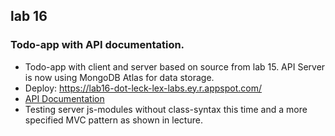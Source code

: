## lab 16

### Todo-app with API documentation. 

- Todo-app with client and server based on source from lab 15. API Server is now using MongoDB Atlas for data storage.
- Deploy: https://lab16-dot-leck-lex-labs.ey.r.appspot.com/
- [API Documentation](https://documenter.getpostman.com/view/24341668/2s8Yemvv2T)
- Testing server js-modules without class-syntax this time and a more specified MVC pattern as shown in lecture.